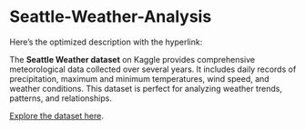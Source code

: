# Seattle-Weather-Analysis
Here’s the optimized description with the hyperlink:

The **Seattle Weather dataset** on Kaggle provides comprehensive meteorological data collected over several years. It includes daily records of precipitation, maximum and minimum temperatures, wind speed, and weather conditions. This dataset is perfect for analyzing weather trends, patterns, and relationships. 

[Explore the dataset here](https://www.kaggle.com/datasets/ananthr1/weather-prediction/data).
